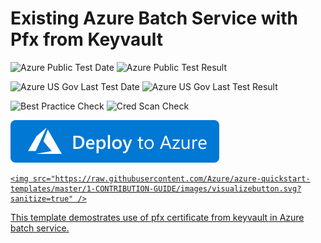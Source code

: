 # Existing Azure Batch Service with Pfx from Keyvault

![Azure Public Test Date](https://azurequickstartsservice.blob.core.windows.net/badges/101-batch-with-keyvault-pfx-password/PublicLastTestDate.svg)
![Azure Public Test Result](https://azurequickstartsservice.blob.core.windows.net/badges/101-batch-with-keyvault-pfx-password/PublicDeployment.svg)

![Azure US Gov Last Test Date](https://azurequickstartsservice.blob.core.windows.net/badges/101-batch-with-keyvault-pfx-password/FairfaxLastTestDate.svg)
![Azure US Gov Last Test Result](https://azurequickstartsservice.blob.core.windows.net/badges/101-batch-with-keyvault-pfx-password/FairfaxDeployment.svg)

![Best Practice Check](https://azurequickstartsservice.blob.core.windows.net/badges/101-batch-with-keyvault-pfx-password/BestPracticeResult.svg)
![Cred Scan Check](https://azurequickstartsservice.blob.core.windows.net/badges/101-batch-with-keyvault-pfx-password/CredScanResult.svg)

<a href="https://portal.azure.com/#create/Microsoft.Template/uri/https%3A%2F%2Fraw.githubusercontent.com%2Fazure%2Fazure-quickstart-templates%2Fmaster%2F101-batch-with-keyvault-pfx-password%2Fazuredeploy.json" target="_blank">
    <img src="https://raw.githubusercontent.com/Azure/azure-quickstart-templates/master/1-CONTRIBUTION-GUIDE/images/deploytoazure.svg?sanitize=true" />


    <img src="https://raw.githubusercontent.com/Azure/azure-quickstart-templates/master/1-CONTRIBUTION-GUIDE/images/visualizebutton.svg?sanitize=true" />


This template demostrates use of pfx certificate from keyvault in Azure batch service.
